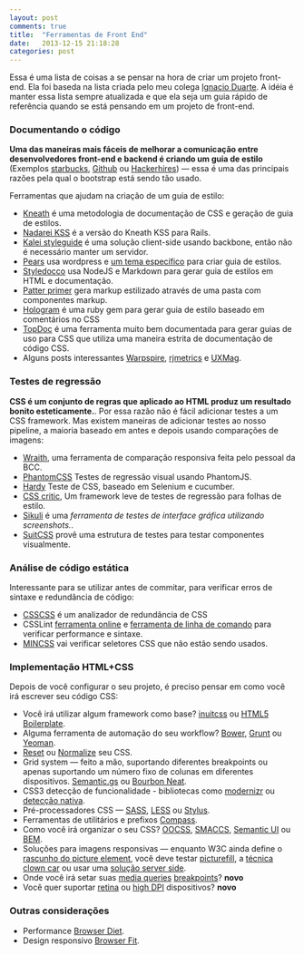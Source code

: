 ```yaml
---
layout: post
comments: true
title:  "Ferramentas de Front End"
date:   2013-12-15 21:18:28
categories: post
---
```


<p>Essa é uma lista de coisas a se pensar na hora de criar um projeto front-end. Ela foi baseda na lista criada pelo meu colega <a href="http://3oheme.com/blog/2013/09/25/different-areas-you-need-to-think-about-for-a-website-frontend-wip.html#static_code_analysis">Ignacio Duarte</a>. A idéia é manter essa lista sempre atualizada e que ela seja um guia rápido de referência quando se está pensando em um projeto de front-end.</p>

<h3>Documentando o código</h3>

<p><strong>Uma das maneiras mais fáceis de melhorar a comunicação entre desenvolvedores front-end e backend é criando um guia de estilo</strong> (Exemplos <a href="http://bit.ly/Yicgb2">starbucks</a>, <a href="http://bit.ly/17XbvIZ">Github</a> ou <a href="http://bit.ly/1gWYBmi">Hackerhires</a>) —&nbsp;essa é uma das principais razões pela qual o bootstrap está sendo tão usado.</p>

<p>Ferramentas que ajudam na criação de um guia de estilo:</p>

<ul>
<li><a href="http://warpspire.com/kss/">Kneath</a> é uma metodologia de documentação de CSS e geração de guia de estilos.</li>

<li><a href="http://nadarei.co/nkss-rails">Nadarei KSS</a> é a versão do Kneath KSS para Rails.</li>

<li><a href="http://kaleistyleguide.com/">Kalei styleguide</a> é uma solução client-side usando backbone, então não é necessário manter um servidor.</li>

<li><a href="http://pea.rs/">Pears</a> usa wordpress e <a href="https://github.com/simplebits/Pears">um tema específico</a> para criar guia de estilos.</li>

<li><a href="http://jacobrask.github.com/styledocco/">Styledocco</a> usa NodeJS e Markdown para gerar guia de estilos em HTML e documentação.</li>

<li><a href="https://github.com/adactio/Pattern-Primer">Patter primer</a> gera markup estilizado através de uma pasta com componentes markup.</li>

<li><a href="http://trulia.github.io/hologram/">Hologram</a> é uma ruby gem para gerar guia de estilo baseado em comentários no CSS</li>

<li><a href="https://github.com/topcoat/topdoc">TopDoc</a> é uma ferramenta muito bem documentada para gerar guias de uso para CSS que utiliza uma maneira estrita de documentação de código CSS.</li>

<li>Alguns posts interessantes <a href="http://warpspire.com/posts/kss/">Warpspire</a>, <a href="http://blog.rjmetrics.com/2012/02/20/our-living-style-guide-writing-maintainable-htmlcss/#.Ul1ZBGR9DFQ">rjmetrics</a> e <a href="http://uxmag.com/articles/anchoring-your-design-language-in-a-live-style-guide">UXMag</a>.</li>
</ul>

<h3>Testes de regressão</h3>

<p><strong>CSS é um conjunto de regras que aplicado ao HTML produz um resultado bonito esteticamente.</strong>. Por essa razão não é fácil adicionar testes a um CSS framework. Mas existem maneiras de adicionar testes ao nosso pipeline, a maioria baseado em antes e depois usando comparações de imagens:</p>

<ul>
<li><a href="https://github.com/bbc-news/wraith">Wraith</a>, uma ferramenta de comparação responsiva feita pelo pessoal da BCC.</li>

<li><a href="https://github.com/Huddle/PhantomCSS">PhantomCSS</a> Testes de regressão visual usando PhantomJS.</li>

<li><a href="https://github.com/thingsinjars/Hardy">Hardy</a> Teste de CSS, baseado em Selenium e cucumber.</li>

<li><a href="http://cburgmer.github.io/csscritic/">CSS critic</a>, Um framework leve de testes de regressão para folhas de estilo.</li>

<li><a href="http://www.sikuli.org/">Sikuli</a> é uma <em>ferramenta de testes de interface gráfica utilizando screenshots.</em>.</li>

<li><a href="https://github.com/suitcss/test">SuitCSS</a> provê uma estrutura de testes para testar componentes visualmente.</li>
</ul>

<h3>Análise de código estática</h3>

<p>Interessante para se utilizar antes de commitar, para verificar erros de sintaxe e redundância de código:</p>

<ul>
<li><a href="http://zmoazeni.github.io/csscss/">CSSCSS</a> é um analizador de redundância de CSS</li>

<li>CSSLint <a href="http://csslint.net/">ferramenta online</a> e <a href="https://github.com/stubbornella/csslint/wiki/Command-line-interface">ferramenta de linha de comando</a> para verificar performance e sintaxe.</li>

<li><a href="https://github.com/peterbe/mincss">MINCSS</a> vai verificar seletores CSS que não estão sendo usados.</li>
</ul>

<h3>Implementação HTML+CSS</h3>

<p>Depois de você configurar o seu projeto, é preciso pensar em como você irá escrever seu código CSS:</p>

<ul>
<li>Você irá utilizar algum framework como base? <a href="http://inuitcss.com/">inuitcss</a> ou <a href="http://html5boilerplate.com/">HTML5 Boilerplate</a>.</li>

<li>Alguma ferramenta de automação do seu workflow? <a href="http://bower.io/">Bower</a>, <a href="http://gruntjs.com/">Grunt</a> ou <a href="http://yeoman.io/">Yeoman</a>.</li>

<li><a href="http://www.cssreset.com/">Reset</a> ou <a href="http://necolas.github.io/normalize.css/">Normalize</a> seu CSS.</li>

<li>Grid system —&nbsp;feito a mão, suportando diferentes breakpoints ou apenas suportando um número fixo de colunas em diferentes dispositivos. <a href="http://semantic.gs/">Semantic.gs</a> ou <a href="http://neat.bourbon.io/">Bourbon Neat</a>.</li>

<li>CSS3 detecção de funcionalidade - bibliotecas como <a href="http://modernizr.com/">modernizr</a> ou <a href="http://dev.opera.com/articles/view/native-css-feature-detection-via-the-supports-rule/">detecção nativa</a>.</li>

<li>Pré-processadores CSS —&nbsp;<a href="http://sass-lang.com/">SASS</a>, <a href="http://lesscss.org/">LESS</a> ou <a href="http://learnboost.github.io/stylus/">Stylus</a>.</li>

<li>Ferramentas de utilitários e prefixos <a href="http://compass-style.org/">Compass</a>.</li>

<li>Como você irá organizar o seu CSS? <a href="https://github.com/stubbornella/oocss/tree/master/oocss">OOCSS</a>, <a href="http://smacss.com/">SMACCS</a>, <a href="bit.ly/1fmXi1H">Semantic UI</a> ou <a href="http://bem.info/">BEM</a>.</li>

<li>Soluções para imagens responsivas —&nbsp;enquanto W3C ainda define o <a href="http://picture.responsiveimages.org/">rascunho do picture element</a>, você deve testar <a href="https://github.com/scottjehl/picturefill">picturefill</a>, a <a href="http://coding.smashingmagazine.com/2013/06/02/clown-car-technique-solving-for-adaptive-images-in-responsive-web-design/">técnica clown car</a> ou usar uma <a href="http://www.hongkiat.com/blog/serving-responsive-images/">solução server side</a>.</li>

<li>Onde você irá setar suas <a href="http://bit.ly/188oUBo">media queries</a> <a href="http://bit.ly/188oPNR">breakpoints</a>? <strong>novo</strong></li>

<li>Você quer suportar <a href="http://bit.ly/15zBP1b">retina</a> ou <a href="http://retina-images.complexcompulsions.com/">high DPI</a> dispositivos? <strong>novo</strong></li>
</ul>

<h3>Outras considerações</h3>
<ul>
<li>Performance <a href="http://browserdiet.com/">Browser Diet</a>.</li>

<li>Design responsivo <a href="http://browserfit.github.io/">Browser Fit</a>.</li>
</ul>